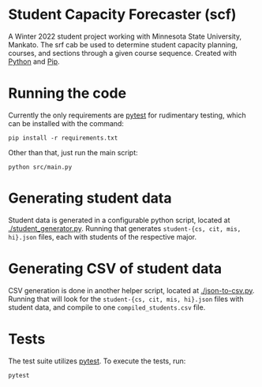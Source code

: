 # Student Capacity Forecaster (scf)
A Winter 2022 student project working with Minnesota State University, Mankato. The srf 
cab be used to determine student capacity planning, courses, and sections through a given 
course sequence. Created with [Python](https://www.python.org/) and
[Pip](https://pypi.org/project/pip/). 

# Running the code
Currently the only requirements are [pytest](https://docs.pytest.org/en/7.2.x/) for rudimentary
testing, which can be installed with the command:
```
pip install -r requirements.txt
```

Other than that, just run the main script:
```
python src/main.py
```

# Generating student data
Student data is generated in a configurable python script, located at [./student_generator.py](./student_generator.py). Running that generates `student-{cs, cit, mis, hi}.json` files, each with students of the respective major.

# Generating CSV of student data
CSV generation is done in another helper script, located at [./json-to-csv.py](./json-to-csv.py). Running that will look for the `student-{cs, cit, mis, hi}.json` files with student data, and compile to one `compiled_students.csv` file.

# Tests
The test suite utilizes [pytest](https://docs.pytest.org/en/7.2.x/). To execute
the tests, run:
```
pytest
```
